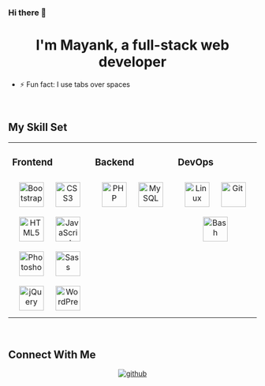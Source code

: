 ### Hi there 👋

<!--
**bhurani/bhurani** is a ✨ _special_ ✨ repository because its `README.md` (this file) appears on your GitHub profile.

Here are some ideas to get you started:

- 🔭 I’m currently working on ...
- 🌱 I’m currently learning ...
- 👯 I’m looking to collaborate on ...
- 🤔 I’m looking for help with ...
- 💬 Ask me about ...
- 📫 How to reach me: ...
- 😄 Pronouns: ...
- ⚡ Fun fact: ...
-->

# <div align="center">I'm Mayank, a full-stack web developer</div>

- ⚡ Fun fact: I use tabs over spaces

<br/>

## My Skill Set

<table>
<tr>
<td valign="top" width="33.33%">

### Frontend
<div align="center">
<img alt="Bootstrap" height="50" style="margin:10px" src="https://profilinator.rishav.dev/skills-assets/bootstrap-plain.svg" />
<img alt="CSS3" height="50" style="margin:10px" src="https://profilinator.rishav.dev/skills-assets/css3-original-wordmark.svg" />
<img alt="HTML5" height="50" style="margin:10px" src="https://profilinator.rishav.dev/skills-assets/html5-original-wordmark.svg" />
<img alt="JavaScript" height="50" style="margin:10px" src="https://profilinator.rishav.dev/skills-assets/javascript-original.svg" />
<img alt="Photoshop" height="50" style="margin:10px" src="https://profilinator.rishav.dev/skills-assets/photoshop-plain.svg" />
<img alt="Sass" height="50" style="margin:10px" src="https://profilinator.rishav.dev/skills-assets/sass-original.svg" />
<img alt="jQuery" height="50" style="margin:10px" src="https://profilinator.rishav.dev/skills-assets/jquery.png" />
<img alt="WordPress" height="50" style="margin:10px" src="https://profilinator.rishav.dev/skills-assets/wordpress.png" />
</div>

</td>
<td valign="top" width="33.33%">

### Backend
<div align="center">
<img alt="PHP" height="50" style="margin:10px" src="https://profilinator.rishav.dev/skills-assets/php-original.svg" />
<img alt="MySQL" height="50" style="margin:10px" src="https://profilinator.rishav.dev/skills-assets/mysql-original-wordmark.svg" />
</div>

</td>
<td valign="top" width="33.33%">

### DevOps
<div align="center">
<img alt="Linux" height="50" style="margin:10px" src="https://profilinator.rishav.dev/skills-assets/linux-original.svg" />
<img alt="Git" height="50" style="margin:10px" src="https://profilinator.rishav.dev/skills-assets/git-scm-icon.svg" />
<img alt="Bash" height="50" style="margin:10px" src="https://profilinator.rishav.dev/skills-assets/gnu_bash-icon.svg" />
</div>

</td>
</tr>
</table>

<br/>

## Connect With Me

<div align="center">
<a href="https://github.com/bhurani" target="_blank">
<img alt="github" src="https://img.shields.io/badge/github-%2324292e.svg?&style=for-the-badge&logo=github&logoColor=white" style="margin-bottom:5px"/>
</div>

<br/>
